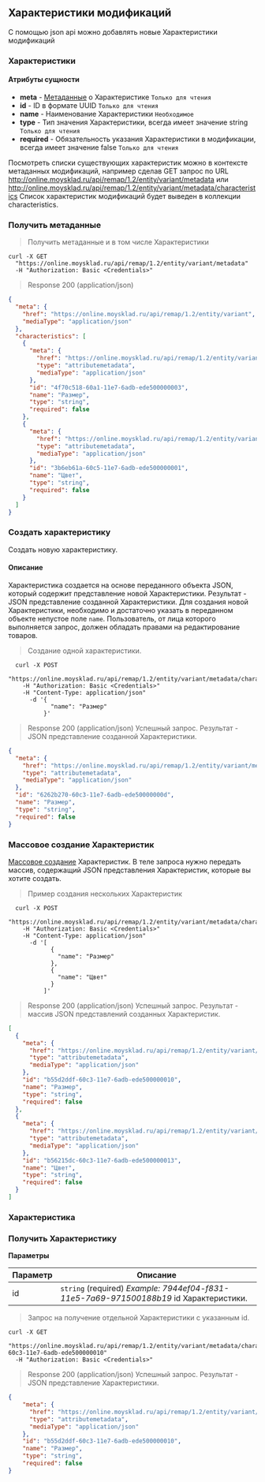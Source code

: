 ## Характеристики модификаций

С помощью json api можно добавлять новые Характеристики модификаций 

### Характеристики 
#### Атрибуты сущности
+ **meta** - [Метаданные](../#mojsklad-json-api-obschie-swedeniq-metadannye) о Характеристике `Только для чтения`
+ **id** - ID в формате UUID `Только для чтения`
+ **name** - Наименование Характеристики `Необходимое`
+ **type** - Тип значения Характеристики, всегда имеет значение string `Только для чтения`
+ **required** - Обязательность указания Характеристики в модификации, всегда имеет значение false `Только для чтения`

Посмотреть списки существующих характеристик можно в контексте метаданных
модификаций, например сделав GET запрос по URL http://online.moysklad.ru/api/remap/1.2/entity/variant/metadata или http://online.moysklad.ru/api/remap/1.2/entity/variant/metadata/characteristics
Список характеристик модификаций будет выведен в коллекции characteristics.

### Получить метаданные

> Получить метаданные и в том числе Характеристики

```shell
curl -X GET
  "https://online.moysklad.ru/api/remap/1.2/entity/variant/metadata"
  -H "Authorization: Basic <Credentials>"
```

> Response 200 (application/json)

```json
{
  "meta": {
    "href": "https://online.moysklad.ru/api/remap/1.2/entity/variant",
    "mediaType": "application/json"
  },
  "characteristics": [
    {
      "meta": {
        "href": "https://online.moysklad.ru/api/remap/1.2/entity/variant/metadata/characteristics/4f70c518-60a1-11e7-6adb-ede500000003",
        "type": "attributemetadata",
        "mediaType": "application/json"
      },
      "id": "4f70c518-60a1-11e7-6adb-ede500000003",
      "name": "Размер",
      "type": "string",
      "required": false
    },
    {
      "meta": {
        "href": "https://online.moysklad.ru/api/remap/1.2/entity/variant/metadata/characteristics/3b6eb61a-60c5-11e7-6adb-ede500000001",
        "type": "attributemetadata",
        "mediaType": "application/json"
      },
      "id": "3b6eb61a-60c5-11e7-6adb-ede500000001",
      "name": "Цвет",
      "type": "string",
      "required": false
    }
  ]
}
```

### Создать характеристику 
Создать новую характеристику.
#### Описание
Характеристика создается на основе переданного объекта JSON,
который содержит представление новой Характеристики.
Результат - JSON представление созданной Характеристики. Для создания новой Характеристики,
необходимо и достаточно указать в переданном объекте непустое поле `name`.
Пользователь, от лица которого выполняется запрос, должен обладать правами на редактирование товаров.  

> Создание одной характеристики.

```shell
  curl -X POST
    "https://online.moysklad.ru/api/remap/1.2/entity/variant/metadata/characteristics"
    -H "Authorization: Basic <Credentials>"
    -H "Content-Type: application/json"
      -d '{
            "name": "Размер"
          }'  
```

> Response 200 (application/json)
Успешный запрос. Результат - JSON представление созданной Характеристики.

```json
{
  "meta": {
    "href": "https://online.moysklad.ru/api/remap/1.2/entity/variant/metadata/characteristics/6262b270-60c3-11e7-6adb-ede50000000d",
    "type": "attributemetadata",
    "mediaType": "application/json"
  },
  "id": "6262b270-60c3-11e7-6adb-ede50000000d",
  "name": "Размер",
  "type": "string",
  "required": false
}
```

### Массовое создание Характеристик 
[Массовое создание](../#mojsklad-json-api-obschie-swedeniq-sozdanie-i-obnowlenie-neskol-kih-ob-ektow) Характеристик.
В теле запроса нужно передать массив, содержащий JSON представления Характеристик, которые вы хотите создать.

> Пример создания нескольких Характеристик

```shell
  curl -X POST
    "https://online.moysklad.ru/api/remap/1.2/entity/variant/metadata/characteristics"
    -H "Authorization: Basic <Credentials>"
    -H "Content-Type: application/json"
      -d '[
            {
              "name": "Размер"
            },
            {
              "name": "Цвет"
            }
          ]'  
```

> Response 200 (application/json)
Успешный запрос. Результат - массив JSON представлений созданных Характеристик.

```json
[
  {
    "meta": {
      "href": "https://online.moysklad.ru/api/remap/1.2/entity/variant/metadata/characteristics/b55d2ddf-60c3-11e7-6adb-ede500000010",
      "type": "attributemetadata",
      "mediaType": "application/json"
    },
    "id": "b55d2ddf-60c3-11e7-6adb-ede500000010",
    "name": "Размер",
    "type": "string",
    "required": false
  },
  {
    "meta": {
      "href": "https://online.moysklad.ru/api/remap/1.2/entity/variant/metadata/characteristics/b56215dc-60c3-11e7-6adb-ede500000013",
      "type": "attributemetadata",
      "mediaType": "application/json"
    },
    "id": "b56215dc-60c3-11e7-6adb-ede500000013",
    "name": "Цвет",
    "type": "string",
    "required": false
  }
]
```

### Характеристика 

### Получить Характеристику

**Параметры**

|Параметр   |Описание   | 
|---|---|
|id |  `string` (required) *Example: 7944ef04-f831-11e5-7a69-971500188b19* id Характеристики.|

> Запрос на получение отдельной Характеристики с указанным id.

```shell
curl -X GET
  "https://online.moysklad.ru/api/remap/1.2/entity/variant/metadata/characteristics/b55d2ddf-60c3-11e7-6adb-ede500000010"
  -H "Authorization: Basic <Credentials>"
```

> Response 200 (application/json)
Успешный запрос. Результат - JSON представление Характеристики.

```json
{
    "meta": {
      "href": "https://online.moysklad.ru/api/remap/1.2/entity/variant/metadata/characteristics/b55d2ddf-60c3-11e7-6adb-ede500000010",
      "type": "attributemetadata",
      "mediaType": "application/json"
    },
    "id": "b55d2ddf-60c3-11e7-6adb-ede500000010",
    "name": "Размер",
    "type": "string",
    "required": false
}
```
